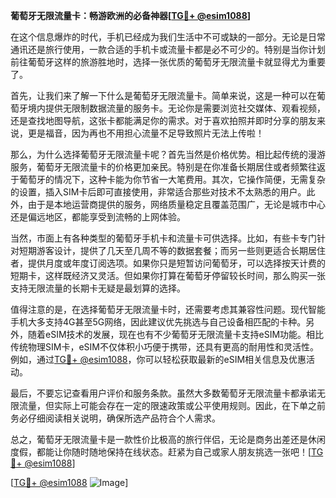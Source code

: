 **葡萄牙无限流量卡：畅游欧洲的必备神器[[TG💪+ @esim1088](https://t.me/s/esim1088)]**

在这个信息爆炸的时代，手机已经成为我们生活中不可或缺的一部分。无论是日常通讯还是旅行使用，一款合适的手机卡或流量卡都是必不可少的。特别是当你计划前往葡萄牙这样的旅游胜地时，选择一张优质的葡萄牙无限流量卡就显得尤为重要了。

首先，让我们来了解一下什么是葡萄牙无限流量卡。简单来说，这是一种可以在葡萄牙境内提供无限制数据流量的服务卡。无论你是需要浏览社交媒体、观看视频，还是查找地图导航，这张卡都能满足你的需求。对于喜欢拍照并即时分享的朋友来说，更是福音，因为再也不用担心流量不足导致照片无法上传啦！

那么，为什么选择葡萄牙无限流量卡呢？首先当然是价格优势。相比起传统的漫游服务，葡萄牙无限流量卡的价格更加亲民。特别是在你准备长期居住或者频繁往返于葡萄牙的情况下，这种卡能为你节省一大笔费用。其次，它操作简便，无需复杂的设置，插入SIM卡后即可直接使用，非常适合那些对技术不太熟悉的用户。此外，由于是本地运营商提供的服务，网络质量稳定且覆盖范围广，无论是城市中心还是偏远地区，都能享受到流畅的上网体验。

当然，市面上有各种类型的葡萄牙手机卡和流量卡可供选择。比如，有些卡专门针对短期游客设计，提供了几天至几周不等的数据套餐；而另一些则更适合长期居住者，提供月度或年度订阅选项。如果你只是短暂访问葡萄牙，可以选择按天计费的短期卡，这样既经济又灵活。但如果你打算在葡萄牙停留较长时间，那么购买一张支持无限流量的长期卡无疑是最划算的选择。

值得注意的是，在选择葡萄牙无限流量卡时，还需要考虑其兼容性问题。现代智能手机大多支持4G甚至5G网络，因此建议优先挑选与自己设备相匹配的卡种。另外，随着eSIM技术的发展，现在也有不少葡萄牙无限流量卡支持eSIM功能。相比传统物理SIM卡，eSIM不仅体积小巧便于携带，还具有更高的耐用性和灵活性。例如，通过[TG💪+ @esim1088](https://t.me/s/esim1088)，你可以轻松获取最新的eSIM相关信息及优惠活动。

最后，不要忘记查看用户评价和服务条款。虽然大多数葡萄牙无限流量卡都承诺无限流量，但实际上可能会存在一定的限速政策或公平使用规则。因此，在下单之前务必仔细阅读相关说明，确保所选产品符合个人需求。

总之，葡萄牙无限流量卡是一款性价比极高的旅行伴侣，无论是商务出差还是休闲度假，都能让你随时随地保持在线状态。赶紧为自己或家人朋友挑选一张吧！[[TG💪+ @esim1088](https://t.me/s/esim1088)] 

[[TG💪+ @esim1088](https://t.me/s/esim1088) ![Image](https://i.postimg.cc/4NQfJmqS/Snipaste-2025-05-13-00-14-12.png)]